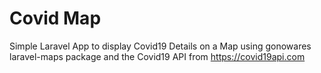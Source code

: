 # Covid Map
 Simple Laravel App to display Covid19 Details on a Map using gonowares laravel-maps package and the Covid19 API from https://covid19api.com
